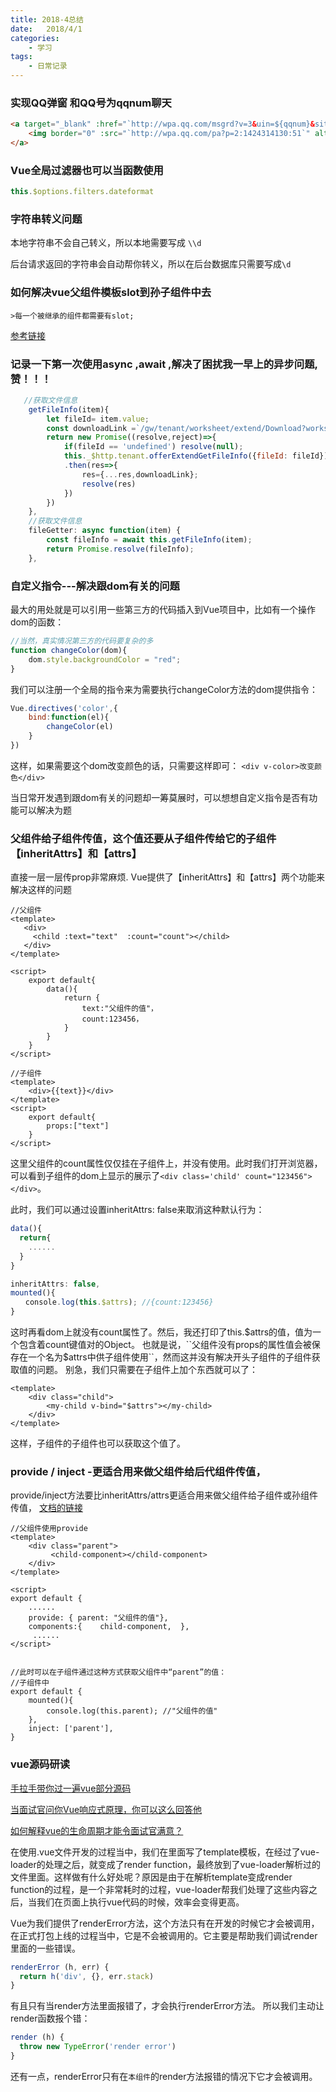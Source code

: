 ```yaml
---
title: 2018-4总结
date:   2018/4/1
categories: 
    - 学习
tags:
    - 日常记录 
---
```


### 实现QQ弹窗 和QQ号为qqnum聊天
```html
<a target="_blank" :href="`http://wpa.qq.com/msgrd?v=3&uin=${qqnum}&site=qq&menu=yes`">
    <img border="0" :src="`http://wpa.qq.com/pa?p=2:1424314130:51`" alt="点击这里给我发消息" title="点击这里给我发消息"/>
</a>
```
### Vue全局过滤器也可以当函数使用

```javascript
this.$options.filters.dateformat
```

### 字符串转义问题
本地字符串不会自己转义，所以本地需要写成 ``\\d``

后台请求返回的字符串会自动帮你转义，所以在后台数据库只需要写成``\d``


### 如何解决vue父组件模板slot到孙子组件中去
    >每一个被继承的组件都需要有slot;

[参考链接](https://segmentfault.com/q/1010000012141592)

### 记录一下第一次使用async ,await ,解决了困扰我一早上的异步问题,赞！！！
```javascript
   //获取文件信息
    getFileInfo(item){
        let fileId= item.value;
        const downloadLink =`/gw/tenant/worksheet/extend/Download?worksheetInfoId=${item.worksheetInfoId}&blobId=offer.info`;
        return new Promise((resolve,reject)=>{
            if(fileId == 'undefined') resolve(null);
            this._$http.tenant.offerExtendGetFileInfo({fileId: fileId})
            .then(res=>{ 
                res={...res,downloadLink};
                resolve(res)
            }) 
        })           
    },
    //获取文件信息
    fileGetter: async function(item) {           
        const fileInfo = await this.getFileInfo(item);
        return Promise.resolve(fileInfo);         
    },
```

### 自定义指令---解决跟dom有关的问题
最大的用处就是可以引用一些第三方的代码插入到Vue项目中，比如有一个操作dom的函数：
```javascript
//当然，真实情况第三方的代码要复杂的多
function changeColor(dom){
    dom.style.backgroundColor = "red";
}
```
我们可以注册一个全局的指令来为需要执行changeColor方法的dom提供指令：
```javascript
Vue.directives('color',{
    bind:function(el){
        changeColor(el)
    }
})
```
这样，如果需要这个dom改变颜色的话，只需要这样即可：
``<div v-color>改变颜色</div>``

当日常开发遇到跟dom有关的问题却一筹莫展时，可以想想自定义指令是否有功能可以解决为题

### 父组件给子组件传值，这个值还要从子组件传给它的子组件【inheritAttrs】和【attrs】
直接一层一层传prop非常麻烦.
Vue提供了【inheritAttrs】和【attrs】两个功能来解决这样的问题
```
//父组件
<template>
   <div>
     <child :text="text"  :count="count"></child>
   </div>
</template>

<script>
    export default{
        data(){
            return {
                text:"父组件的值"，
                count:123456，
            }
        }
    }
</script>
```

```
//子组件
<template>
    <div>{{text}}</div>
</template>
<script>
    export default{
        props:["text"]
    }
</script>
```

这里父组件的count属性仅仅挂在子组件上，并没有使用。此时我们打开浏览器，可以看到子组件的dom上显示的展示了``<div class='child' count="123456"></div>``。



此时，我们可以通过设置inheritAttrs: false来取消这种默认行为：
```javascript
data(){
  return{
    ......   
  }  
}

inheritAttrs: false,
mounted(){
　　console.log(this.$attrs); //{count:123456}
}
```
这时再看dom上就没有count属性了。然后，我还打印了this.$attrs的值，值为一个包含着count键值对的Object。
也就是说，``父组件没有props的属性值会被保存在一个名为$attrs中供子组件使用``，然而这并没有解决开头子组件的子组件获取值的问题。
别急，我们只需要在子组件上加个东西就可以了：
```
<template>
    <div class="child">
        <my-child v-bind="$attrs"></my-child>
    </div>
</template>
```
这样，子组件的子组件也可以获取这个值了。

### provide / inject -更适合用来做父组件给后代组件传值，
provide/inject方法要比inheritAttrs/attrs更适合用来做父组件给子组件或孙组件传值，
[文档的链接](https://cn.vuejs.org/v2/api/#provide-inject)
```
//父组件使用provide
<template>  
    <div class="parent">     
         <child-component></child-component>   
    </div>  
</template>

<script>
export default {  
    ......  
    provide: { parent: "父组件的值"},  
    components:{    child-component,  }, 
     ......
</script>


//此时可以在子组件通过这种方式获取父组件中“parent”的值：
//子组件中
export default {  
    mounted(){      
        console.log(this.parent); //"父组件的值"  
    },  
    inject: ['parent'],
}
```
### vue源码研读
[手拉手带你过一遍vue部分源码](https://juejin.im/post/5adff30f518825672d33d596)

[当面试官问你Vue响应式原理，你可以这么回答他](https://juejin.im/post/5adf0085518825673123da9a)

[如何解释vue的生命周期才能令面试官满意？](https://juejin.im/post/5ad10800f265da23826e681e)

在使用.vue文件开发的过程当中，我们在里面写了template模板，在经过了vue-loader的处理之后，就变成了render function，最终放到了vue-loader解析过的文件里面。这样做有什么好处呢？原因是由于在解析template变成render function的过程，是一个非常耗时的过程，vue-loader帮我们处理了这些内容之后，当我们在页面上执行vue代码的时候，效率会变得更高。

Vue为我们提供了renderError方法，这个方法只有在开发的时候它才会被调用，在正式打包上线的过程当中，它是不会被调用的。它主要是帮助我们调试render里面的一些错误。
```javascript
renderError (h, err) {
  return h('div', {}, err.stack)
}
```
有且只有当render方法里面报错了，才会执行renderError方法。
所以我们主动让render函数报个错：
```javascript
render (h) {
  throw new TypeError('render error')
}
```

还有一点，renderError只有在``本组件``的render方法报错的情况下它才会被调用。
